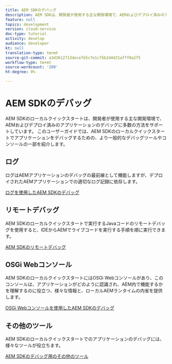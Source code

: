 ```yaml
---
title: AEM SDKのデバッグ
description: AEM SDKは、開発者が使用する主な開発環境で、AEMおよびデプロイ済みのアプリケーションのデバッグに多数の方法をサポートしています。
feature: null
topics: development
version: cloud-service
doc-type: tutorial
activity: develop
audience: developer
kt: null
translation-type: tm+mt
source-git-commit: a3d3612713decefb5c7e1cf5b2d4d21afff0a2f5
workflow-type: tm+mt
source-wordcount: '209'
ht-degree: 0%

---
```



# AEM SDKのデバッグ

AEM SDKのローカルクイックスタートは、開発者が使用する主な開発環境で、AEMおよびデプロイ済みのアプリケーションのデバッグに多数の方法をサポートしています。 このユーザーガイドでは、AEM SDKのローカルクイックスタートでアプリケーションをデバッグするための、より一般的なデバッグツールやコンソールの一部を紹介します。

## ログ

ログはAEMアプリケーションのデバッグの最前線として機能しますが、デプロイされたAEMアプリケーションでの適切なログ記録に依存します。

[ログを使用したAEM SDKのデバッグ](./logs.md)

## リモートデバッグ

AEM SDKのローカルクイックスタートで実行するJavaコードのリモートデバッグを使用すると、IDEからAEMでライブコードを実行する手順を順に実行できます。

[AEM SDKのリモートデバッグ](./remote-debugging.md)

## OSGi Webコンソール

AEM SDKのローカルクイックスタートにはOSGi Webコンソールがあり、このコンソールは、アプリケーションがどのように認識され、AEM内で機能するかを理解するのに役立つ、様々な情報と、ローカルAEMランタイムの内省を提供します。

[OSGi Webコンソールを使用したAEM SDKのデバッグ](./osgi-web-consoles.md)

## その他のツール

AEM SDKのローカルクイックスタートでのアプリケーションのデバッグには、様々なツールが役立ちます。

[AEM SDKのデバッグ用のその他のツール](./other-tools.md)
